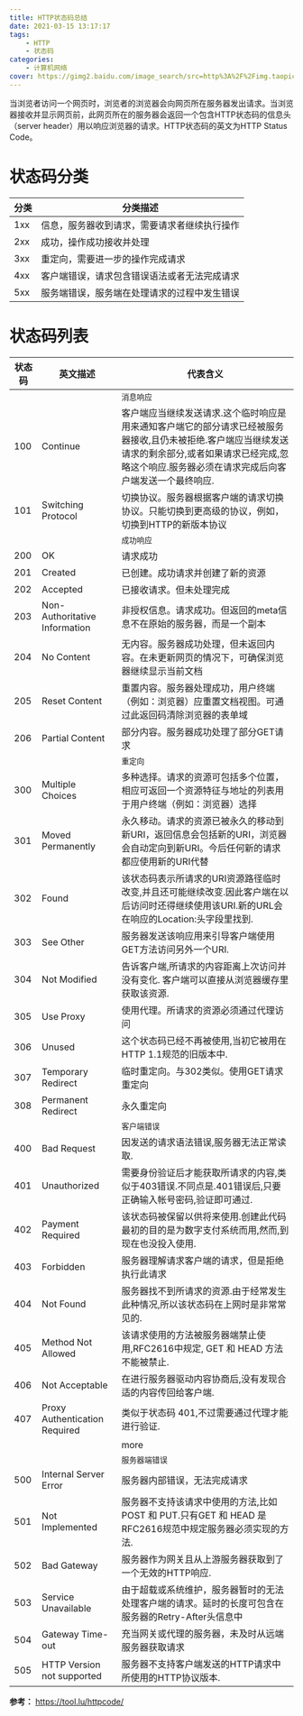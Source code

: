 ```yaml
---
title: HTTP状态码总结
date: 2021-03-15 13:17:17
tags:
    - HTTP
    - 状态码
categories:
    - 计算机网络
cover: https://gimg2.baidu.com/image_search/src=http%3A%2F%2Fimg.taopic.com%2Fuploads%2Fallimg%2F130513%2F240422-1305130F30216.jpg&refer=http%3A%2F%2Fimg.taopic.com&app=2002&size=f9999,10000&q=a80&n=0&g=0n&fmt=jpeg?sec=1618374397&t=0c801f642fbc728c55bce6c4bd956603
---
```


当浏览者访问一个网页时，浏览者的浏览器会向网页所在服务器发出请求。当浏览器接收并显示网页前，此网页所在的服务器会返回一个包含HTTP状态码的信息头（server header）用以响应浏览器的请求。HTTP状态码的英文为HTTP Status Code。

# 状态码分类
|分类| 分类描述 |
|--|--|
| 1xx  | 信息，服务器收到请求，需要请求者继续执行操作 |
| 2xx | 成功，操作成功接收并处理|
| 3xx | 重定向，需要进一步的操作完成请求|
| 4xx | 客户端错误，请求包含错误语法或者无法完成请求|
| 5xx | 服务端错误，服务端在处理请求的过程中发生错误|

# 状态码列表
| 状态码 | 英文描述 | 代表含义 |
|--|--|--|
| | | `消息响应` |
| 100  | Continue| 客户端应当继续发送请求.这个临时响应是用来通知客户端它的部分请求已经被服务器接收,且仍未被拒绝.客户端应当继续发送请求的剩余部分,或者如果请求已经完成,忽略这个响应.服务器必须在请求完成后向客户端发送一个最终响应.	|
| 101 | Switching Protocol | 切换协议。服务器根据客户端的请求切换协议。只能切换到更高级的协议，例如，切换到HTTP的新版本协议 |
| | | `成功响应`|
| 200| OK | 请求成功 |
| 201| Created | 已创建。成功请求并创建了新的资源 |
| 202 | Accepted | 已接收请求。但未处理完成|
| 203 | Non-Authoritative Information | 非授权信息。请求成功。但返回的meta信息不在原始的服务器，而是一个副本 |
| 204 | 	No Content | 无内容。服务器成功处理，但未返回内容。在未更新网页的情况下，可确保浏览器继续显示当前文档|
| 205 | Reset Content | 重置内容。服务器处理成功，用户终端（例如：浏览器）应重置文档视图。可通过此返回码清除浏览器的表单域 |
| 206 | Partial Content | 部分内容。服务器成功处理了部分GET请求 |
| | | `重定向` |
| 300 | Multiple Choices | 	多种选择。请求的资源可包括多个位置，相应可返回一个资源特征与地址的列表用于用户终端（例如：浏览器）选择 |
| 301 | Moved Permanently | 永久移动。请求的资源已被永久的移动到新URI，返回信息会包括新的URI，浏览器会自动定向到新URI。今后任何新的请求都应使用新的URI代替 |
| 302 | Found | 该状态码表示所请求的URI资源路径临时改变,并且还可能继续改变.因此客户端在以后访问时还得继续使用该URI.新的URL会在响应的Location:头字段里找到. | 
| 303 | See Other | 服务器发送该响应用来引导客户端使用GET方法访问另外一个URI. |
| 304 | Not Modified | 告诉客户端,所请求的内容距离上次访问并没有变化. 客户端可以直接从浏览器缓存里获取该资源. |
| 305 |  Use Proxy | 使用代理。所请求的资源必须通过代理访问 |
| 306 | 	Unused | 这个状态码已经不再被使用,当初它被用在HTTP 1.1规范的旧版本中.	 |
| 307 | 	Temporary Redirect  | 临时重定向。与302类似。使用GET请求重定向 |
| 308 | Permanent Redirect | 永久重定向 |
| | | `客户端错误` |
| 400 | 	Bad Request  |  	因发送的请求语法错误,服务器无法正常读取. |
| 401 |  Unauthorized | 需要身份验证后才能获取所请求的内容,类似于403错误.不同点是.401错误后,只要正确输入帐号密码,验证即可通过.  |
| 402 | Payment Required | 	该状态码被保留以供将来使用.创建此代码最初的目的是为数字支付系统而用,然而,到现在也没投入使用. |
| 403| 	Forbidden| 服务器理解请求客户端的请求，但是拒绝执行此请求|
| 404|  Not Found|  服务器找不到所请求的资源.由于经常发生此种情况,所以该状态码在上网时是非常常见的.	 |
| 405 | 	Method Not Allowed | 该请求使用的方法被服务器端禁止使用,RFC2616中规定, GET 和 HEAD 方法不能被禁止.| 
| 406 | Not Acceptable  | 在进行服务器驱动内容协商后,没有发现合适的内容传回给客户端.  |
| 407| Proxy Authentication Required | 类似于状态码 401,不过需要通过代理才能进行验证. |
| |  | more | 
| | | `服务器端错误` |
| 500 |  	Internal Server Error| 服务器内部错误，无法完成请求 |
| 501 | 	Not Implemented | 服务器不支持该请求中使用的方法,比如POST 和 PUT.只有GET 和 HEAD 是RFC2616规范中规定服务器必须实现的方法. |
| 502 | 	Bad Gateway | 服务器作为网关且从上游服务器获取到了一个无效的HTTP响应. |
| 503 | 	Service Unavailable | 由于超载或系统维护，服务器暂时的无法处理客户端的请求。延时的长度可包含在服务器的Retry-After头信息中 |
| 504 | Gateway Time-out	 | 充当网关或代理的服务器，未及时从远端服务器获取请求|
| 505 |HTTP Version not supported | 服务器不支持客户端发送的HTTP请求中所使用的HTTP协议版本.	 |

**参考：** <https://tool.lu/httpcode/>